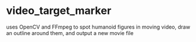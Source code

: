 # video_target_marker
uses OpenCV and FFmpeg to spot humanoid figures in moving video, draw an outline around them, and output a new movie file

